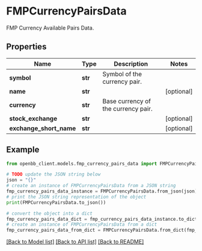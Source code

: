 # FMPCurrencyPairsData

FMP Currency Available Pairs Data.

## Properties

Name | Type | Description | Notes
------------ | ------------- | ------------- | -------------
**symbol** | **str** | Symbol of the currency pair. | 
**name** | **str** |  | [optional] 
**currency** | **str** | Base currency of the currency pair. | 
**stock_exchange** | **str** |  | [optional] 
**exchange_short_name** | **str** |  | [optional] 

## Example

```python
from openbb_client.models.fmp_currency_pairs_data import FMPCurrencyPairsData

# TODO update the JSON string below
json = "{}"
# create an instance of FMPCurrencyPairsData from a JSON string
fmp_currency_pairs_data_instance = FMPCurrencyPairsData.from_json(json)
# print the JSON string representation of the object
print(FMPCurrencyPairsData.to_json())

# convert the object into a dict
fmp_currency_pairs_data_dict = fmp_currency_pairs_data_instance.to_dict()
# create an instance of FMPCurrencyPairsData from a dict
fmp_currency_pairs_data_from_dict = FMPCurrencyPairsData.from_dict(fmp_currency_pairs_data_dict)
```
[[Back to Model list]](../README.md#documentation-for-models) [[Back to API list]](../README.md#documentation-for-api-endpoints) [[Back to README]](../README.md)


